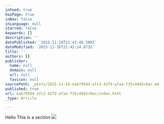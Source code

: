 ```yaml
---
inFeed: true
hasPage: true
inNav: false
inLanguage: null
starred: false
keywords: []
description: ''
datePublished: '2015-11-18T21:42:40.580Z'
dateModified: '2015-11-18T21:42:14.873Z'
title: ''
authors: []
publisher:
  name: null
  domain: null
  url: null
  favicon: null
sourcePath: _posts/2015-11-18-ea679594-afc2-42f9-afaa-f35c4045c0ac.md
published: true
url: ea679594-afc2-42f9-afaa-f35c4045c0ac/index.html
_type: Article

---
```

Hello This is a section
![](https://the-grid-user-content.s3-us-west-2.amazonaws.com/6b81dd12-1690-4dc6-a6e6-8877631c2b83.png)